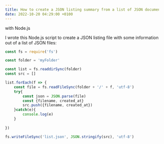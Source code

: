 ```yaml
---
title: How to create a JSON listing summary from a list of JSON documents
date: 2022-10-20 04:29:00 +0100
---
```


 with Node.js

I wrote this Node.js script to create a JSON listing file with some information out of a list of JSON files:

```js
const fs = require('fs')

const folder = 'myFolder'

const list = fs.readdirSync(folder)
const src = []

list.forEach(f => {
    const file = fs.readFileSync(folder + '/' + f, 'utf-8')
    try{
        const json = JSON.parse(file)
        const {filename, created_at}
        src.push({filename, created_at})
    }catch(e){
        console.log(e)
    }
    
})

fs.writeFileSync('list.json', JSON.stringify(src), 'utf-8')
```

